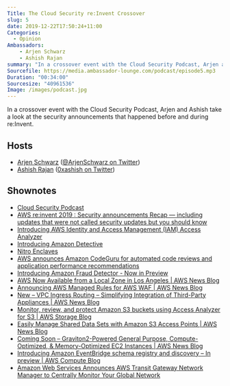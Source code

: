 ```yaml
---
Title: The Cloud Security re:Invent Crossover
slug: 5
date: 2019-12-22T17:50:24+11:00
Categories:
  - Opinion
Ambassadors:
    - Arjen Schwarz
    - Ashish Rajan
summary: "In a crossover event with the Cloud Security Podcast, Arjen and Ashish take a look at the security announcements that happened before and during re:Invent."
Sourcefile: https://media.ambassador-lounge.com/podcast/episode5.mp3
Duration: "00:34:00"
Sourcesize: "40961536"
Image: /images/podcast.jpg
---
```


In a crossover event with the Cloud Security Podcast, Arjen and Ashish take a look at the security announcements that happened before and during re:Invent.

## Hosts

* [Arjen Schwarz](https://www.ambassador-lounge.com/ambassadors/arjen-schwarz) \([@ArjenSchwarz on Twitter](https://twitter.com/ArjenSchwarz)\)
* [Ashish Rajan](https://www.ambassador-lounge.com/ambassadors/ashish-rajan) \([0xashish on Twitter](https://twitter.com/0xashish)\)

## Shownotes

* [Cloud Security Podcast](https://www.kaizenteq.com/cloud-security-podcast)
* [AWS re:invent 2019 : Security announcements Recap — including updates that were not called security updates but you should know](https://medium.com/@ashishrajan/aws-re-invent-2019-security-releases-recap-including-updates-that-were-not-called-security-bb6dccbd5a7f)
* [Introducing AWS Identity and Access Management (IAM) Access Analyzer](https://aws.amazon.com/about-aws/whats-new/2019/12/introducing-aws-identity-and-access-management-access-analyzer/)
* [Introducing Amazon Detective](https://aws.amazon.com/about-aws/whats-new/2019/12/introducing-amazon-detective/)
* [Nitro Enclaves](https://aws.amazon.com/ec2/nitro/nitro-enclaves/)
* [AWS announces Amazon CodeGuru for automated code reviews and application performance recommendations](https://aws.amazon.com/about-aws/whats-new/2019/12/aws-announces-amazon-codeguru-for-automated-code-reviews-and-application-performance-recommendations/)
* [Introducing Amazon Fraud Detector - Now in Preview](https://aws.amazon.com/about-aws/whats-new/2019/12/introducing-amazon-fraud-detector-now-in-preview/)
* [AWS Now Available from a Local Zone in Los Angeles | AWS News Blog](https://aws.amazon.com/blogs/aws/aws-now-available-from-a-local-zone-in-los-angeles/)
* [Announcing AWS Managed Rules for AWS WAF | AWS News Blog](https://aws.amazon.com/blogs/aws/announcing-aws-managed-rules-for-aws-waf/)
* [New – VPC Ingress Routing – Simplifying Integration of Third-Party Appliances | AWS News Blog](https://aws.amazon.com/blogs/aws/new-vpc-ingress-routing-simplifying-integration-of-third-party-appliances/)
* [Monitor, review, and protect Amazon S3 buckets using Access Analyzer for S3 | AWS Storage Blog](https://aws.amazon.com/blogs/storage/protect-amazon-s3-buckets-using-access-analyzer-for-s3/)
* [Easily Manage Shared Data Sets with Amazon S3 Access Points | AWS News Blog](https://aws.amazon.com/blogs/aws/easily-manage-shared-data-sets-with-amazon-s3-access-points/)
* [Coming Soon – Graviton2-Powered General Purpose, Compute-Optimized, & Memory-Optimized EC2 Instances | AWS News Blog](https://aws.amazon.com/blogs/aws/coming-soon-graviton2-powered-general-purpose-compute-optimized-memory-optimized-ec2-instances/)
* [Introducing Amazon EventBridge schema registry and discovery – In preview | AWS Compute Blog](https://aws.amazon.com/blogs/compute/introducing-amazon-eventbridge-schema-registry-and-discovery-in-preview/)
* [Amazon Web Services Announces AWS Transit Gateway Network Manager to Centrally Monitor Your Global Network](https://aws.amazon.com/about-aws/whats-new/2019/12/aws-announces-aws-transit-gateway-network-manager/)
